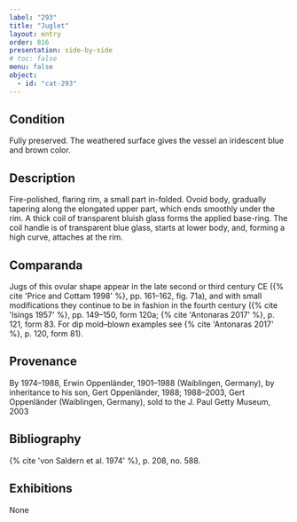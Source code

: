 ```yaml
---
label: "293"
title: "Juglet"
layout: entry
order: 816
presentation: side-by-side
# toc: false
menu: false
object:
  - id: "cat-293"
---
```


## Condition

Fully preserved. The weathered surface gives the vessel an iridescent blue and brown color.

## Description

Fire-polished, flaring rim, a small part in-folded. Ovoid body, gradually tapering along the elongated upper part, which ends smoothly under the rim. A thick coil of transparent bluish glass forms the applied base-ring. The coil handle is of transparent blue glass, starts at lower body, and, forming a high curve, attaches at the rim.

## Comparanda

Jugs of this ovular shape appear in the late second or third century CE ({% cite 'Price and Cottam 1998' %}, pp. 161–162, fig. 71a), and with small modifications they continue to be in fashion in the fourth century ({% cite 'Isings 1957' %}, pp. 149–150, form 120a; {% cite 'Antonaras 2017' %}, p. 121, form 83. For dip mold–blown examples see {% cite 'Antonaras 2017' %}, p. 120, form 81).

## Provenance

By 1974–1988, Erwin Oppenländer, 1901–1988 (Waiblingen, Germany), by inheritance to his son, Gert Oppenländer, 1988; 1988–2003, Gert Oppenländer (Waiblingen, Germany), sold to the J. Paul Getty Museum, 2003

## Bibliography

{% cite 'von Saldern et al. 1974' %}, p. 208, no. 588.

## Exhibitions

None